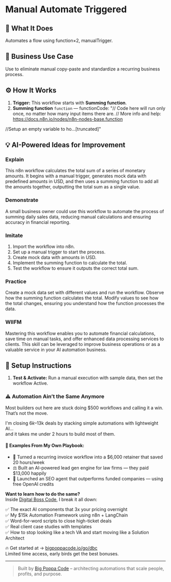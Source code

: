 # Manual Automate Triggered
  ## 🚀 What It Does
  Automates a flow using function×2, manualTrigger.
  
  ## 💼 Business Use Case
  Use to eliminate manual copy-paste and standardize a recurring business process.
  
  ## ⚙️ How It Works
  1. **Trigger:** This workflow starts with **Summing function**.
  2. **Summing function** `function` — functionCode: "// Code here will run only once, no matter how many input items there are.
// More info and help: https://docs.n8n.io/nodes/n8n-nodes-base.function

//Setup an empty variable to ho…[truncated]"
  
  ## 💡 AI-Powered Ideas for Improvement
  ### Explain
This n8n workflow calculates the total sum of a series of monetary amounts. It begins with a manual trigger, generates mock data with predefined amounts in USD, and then uses a summing function to add all the amounts together, outputting the total sum as a single value.

### Demonstrate
A small business owner could use this workflow to automate the process of summing daily sales data, reducing manual calculations and ensuring accuracy in financial reporting.

### Imitate
1. Import the workflow into n8n.
2. Set up a manual trigger to start the process.
3. Create mock data with amounts in USD.
4. Implement the summing function to calculate the total.
5. Test the workflow to ensure it outputs the correct total sum.

### Practice
Create a mock data set with different values and run the workflow. Observe how the summing function calculates the total. Modify values to see how the total changes, ensuring you understand how the function processes the data.

### WIIFM
Mastering this workflow enables you to automate financial calculations, save time on manual tasks, and offer enhanced data processing services to clients. This skill can be leveraged to improve business operations or as a valuable service in your AI automation business.
  
  ## 🔧 Setup Instructions
  1. **Test & Activate:** Run a manual execution with sample data, then set the workflow Active.
  
### ⚠️ Automation Ain’t the Same Anymore

Most builders out here are stuck doing $500 workflows and calling it a win.  
That’s not the move.  

I'm closing $6k–$13k deals by stacking simple automations with lightweight AI...  
and it takes me under 2 hours to build most of them.

#### 🧠 Examples From My Own Playbook:
- 🔁 Turned a recurring invoice workflow into a $6,000 retainer that saved 20 hours/week  
- ⚖️ Built an AI-powered lead gen engine for law firms — they paid $13,000 happily  
- 🚀 Launched an SEO agent that outperforms funded companies — using free OpenAI credits  

**Want to learn how to do the same?**  
Inside [Digital Boss Code](https://bigpoppacode.io/go/dbc), I break it all down:

✅ The exact AI components that 3x your pricing overnight  
✅ My $15k Automation Framework using n8n + LangChain  
✅ Word-for-word scripts to close high-ticket deals  
✅ Real client case studies with templates  
✅ How to stop looking like a tech VA and start moving like a Solution Architect  

🔥 Get started at → [bigpoppacode.io/go/dbc](https://bigpoppacode.io/go/dbc)  
Limited time access, early birds get the best bonuses.

---
> Built by [Big Poppa Code](https://bigpoppacode.io) – architecting automations that scale people, profits, and purpose.
  